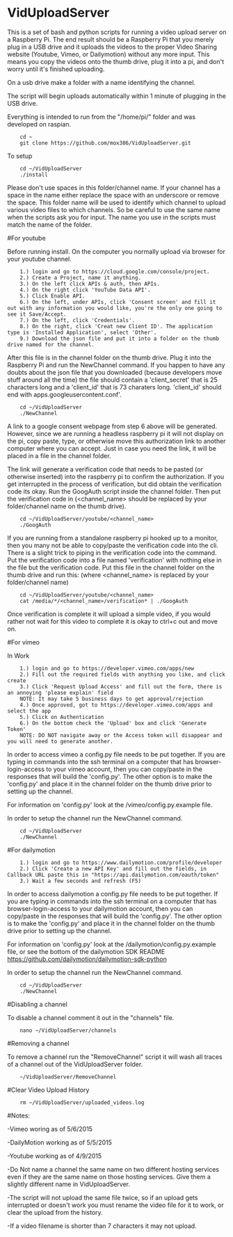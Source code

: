 # VidUploadServer

This is a set of bash and python scripts for running a video upload server on a Raspberry Pi. The end result should be a Raspberry Pi that you merely plug in a USB drive and it uploads the videos to the 
proper Video Sharing website (Youtube, Vimeo, or Dailymotion) without any more input. This means you copy the videos onto the thumb drive, plug it into a pi, and don't worry until it's finished uploading.

On a usb drive make a folder with a name identifying the channel. 

The script will begin uploads automatically within 1 minute of plugging in the USB drive.

Everything is intended to run from the "/home/pi/" folder and was developed on raspian.

        cd ~
        git clone https://github.com/mox386/VidUploadServer.git

To setup

        cd ~/VidUploadServer
        ./install

Please don't use spaces in this folder/channel name. If your channel has a space in the name either replace the space with an underscore or remove the space. This folder name will be used to identify which 
channel to upload various video files to which channels. So be careful to use the same name when the scripts ask you for input. 
The name you use in the scripts must match the name of the folder.

#For youtube 

Before running install. On the computer you normally upload via browser for your youtube channel. 
	
        1.) login and go to https://cloud.google.com/console/project.
        2.) Create a Project, name it anything.
        3.) On the left click APIs & auth, then APIs.
        4.) On the right click 'YouTube Data API'.
        5.) Click Enable API.
        6.) On the left, under APIs, click 'Consent screen' and fill it out with any information you would like, you're the only one going to see it Save/Accept.
        7.) On the left, click 'Credentials'.
        8.) On the right, click 'Creat new Client ID'. The application type is 'Installed Application', select 'Other'.
        9.) Download the json file and put it into a folder on the thumb drive named for the channel.

After this file is in the channel folder on the thumb drive. Plug it into the Raspberry Pi and run the NewChannel command. If you happen to have any doubts about the json file that you downloaded (because 
developers move stuff around all the time) the file should contain a 'client_secret' that is 25 characters long and a 'client_id' that is 73 charaters long. 'client_id' should end with 
apps.googleusercontent.conf'.

        cd ~/VidUploadServer
        ./NewChannel

A link to a google consent webpage from step 6 above will be generated. However, since we are running a headless raspberry pi it will not display on the pi, copy paste, type, or otherwise move this 
authorization link to another computer where you can accept. Just in case you need the link, it will be placed in a file in the channel folder.

The link will generate a verification code that needs to be pasted (or otherwise inserted) into the raspberry pi to confirm the authorization. If you get interrupted in the process of verification, 
but did obtain the verification code its okay. Run the GoogAuth script inside the channel folder. Then put the verification code in (<channel_name> should be replaced by your folder/channel name on 
the thumb drive).

        cd ~/VidUploadServer/youtube/<channel_name>
        ./GoogAuth

If you are running from a standalone raspberry pi hooked up to a monitor, then you many not be able to copy/paste the verification code into the cli. 
There is a slight trick to piping in the verification code into the command. Put the verification code into a file named 'verification' with nothing else in the file but the verification code. Put this file in the channel folder on the thumb drive and run this: (where <channel_name> is replaced by your folder/channel name)

        cd ~/VidUploadServer/youtube/<channel_name>
        cat /media/*/<channel_name>/verification* | ./GoogAuth

Once verification is complete it will upload a simple video, if you would rather not wait for this video to complete it is okay to ctrl+c out and move on.

#For vimeo

In Work

        1.) login and go to https://developer.vimeo.com/apps/new
        2.) Fill out the required fields with anything you like, and click create 
        3.) Click 'Request Upload Access' and fill out the form, there is an annoying 'please explain' field 
        NOTE: It may take 5 business days to get approval/rejection
        4.) Once approved, got to https://developer.vimeo.com/apps and select the app
        5.) Click on Authentication
        6.) On the bottom check the 'Upload' box and click 'Generate Token'
        NOTE: DO NOT navigate away or the Access token will disappear and you will need to generate another.

In order to access vimeo a config.py file needs to be put together. If you are typing in commands into the ssh terminal on a computer that has browser-login-access to your vimeo account,
then you can copy/paste in the responses that will build the 'config.py'. The other option is to make the 'config.py' and place it in the channel folder on the thumb drive prior to setting up the
channel.

For information on 'config.py' look at the /vimeo/config.py.example file.

In order to setup the channel run the NewChannel command.

        cd ~/VidUploadServer
        ./NewChannel


#For dailymotion

        1.) login and go to https://www.dailymotion.com/profile/developer
        2.) Click 'Create a new API Key' and fill out the fields, in Callback URL paste this in "https://api.dailymotion.com/oauth/token"
        3.) Wait a few seconds and refresh (F5)

In order to access dailymotion a config.py file needs to be put together. If you are typing in commands into the ssh terminal on a computer that has browser-login-access to your dailymotion account, 
then you can copy/paste in the responses that will build the 'config.py'. The other option is to make the 'config.py' and place it in the channel folder on the thumb drive prior to setting up the
channel.

For information on 'config.py' look at the /dailymotion/config.py.example file, or see the bottom of the dailymotion SDK README https://github.com/dailymotion/dailymotion-sdk-python

In order to setup the channel run the NewChannel command.

        cd ~/VidUploadServer
        ./NewChannel

#Disabling a channel

To disable a channel comment it out in the "channels" file.

        nano ~/VidUploadServer/channels

#Removing a channel

To remove a channel run the "RemoveChannel" script it will wash all traces of a channel out of the VidUploadServer folder.

        ~/VidUploadServer/RemoveChannel

#Clear Video Upload History

        rm ~/VidUploadServer/uploaded_videos.log

#Notes:

-Vimeo woring as of 5/6/2015

-DailyMotion working as of 5/5/2015

-Youtube working as of 4/9/2015

-Do Not name a channel the same name on two different hosting services even if they are the same name on those hosting services. Give them a slightly different name in VidUploadServer.

-The script will not upload the same file twice, so if an upload gets interrupted or doesn't work you must rename the video file for it to work, or clear the upload from the history.

-If a video filename is shorter than 7 characters it may not upload.
